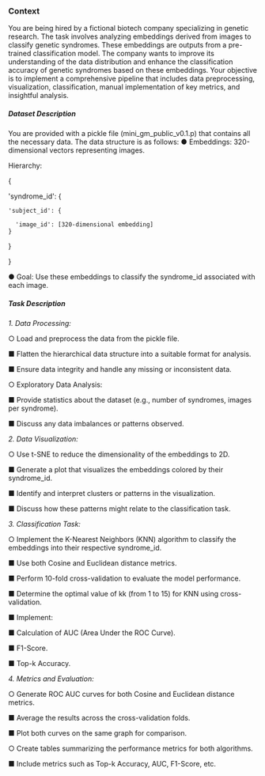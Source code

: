 ### **Context**

You are being hired by a fictional biotech company specializing in genetic research. The task involves analyzing embeddings derived from images to classify genetic syndromes. These embeddings are outputs from a pre-trained classification model. The company wants to improve its understanding of the data distribution and enhance the classification accuracy of genetic syndromes based on these embeddings.
Your objective is to implement a comprehensive pipeline that includes data preprocessing, visualization, classification, manual implementation of key metrics, and insightful analysis.


##### Dataset Description

You are provided with a pickle file (mini_gm_public_v0.1.p) that contains all the necessary data. The data structure is as follows:
●	Embeddings: 320-dimensional vectors representing images.

Hierarchy:
 
 {
 
  'syndrome_id': {
  
    'subject_id': {
    
      'image_id': [320-dimensional embedding]
    }
    
  }
  
}

●	Goal: Use these embeddings to classify the syndrome_id associated with each image.

##### **Task Description**

*1.	Data Processing:*

○	Load and preprocess the data from the pickle file.

   ■	Flatten the hierarchical data structure into a suitable format for analysis.
   
   ■	Ensure data integrity and handle any missing or inconsistent data.
   
○	Exploratory Data Analysis:

   ■	Provide statistics about the dataset (e.g., number of syndromes, images per syndrome).

   ■	Discuss any data imbalances or patterns observed.
   

*2.	Data Visualization:*

○	Use t-SNE to reduce the dimensionality of the embeddings to 2D.

   ■	Generate a plot that visualizes the embeddings colored by their syndrome_id.
   
   ■	Identify and interpret clusters or patterns in the visualization.
   
   ■	Discuss how these patterns might relate to the classification task.


*3.	Classification Task:*

○	Implement the K-Nearest Neighbors (KNN) algorithm to classify the embeddings into their respective syndrome_id.

■	Use both Cosine and Euclidean distance metrics.

■	Perform 10-fold cross-validation to evaluate the model performance.

■	Determine the optimal value of kk (from 1 to 15) for KNN using cross-validation.

■	Implement:

■	Calculation of AUC (Area Under the ROC Curve).

■	F1-Score.

■	Top-k Accuracy.


*4.	Metrics and Evaluation:*

○	Generate ROC AUC curves for both Cosine and Euclidean distance metrics.

■	Average the results across the cross-validation folds.

■	Plot both curves on the same graph for comparison.

○	Create tables summarizing the performance metrics for both algorithms.

■	Include metrics such as Top-k Accuracy, AUC, F1-Score, etc.

